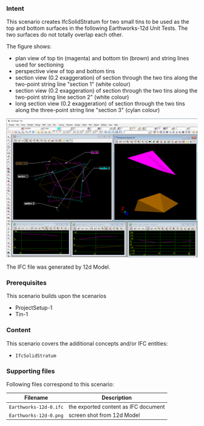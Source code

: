 
### Intent

This scenario creates IfcSolidStratum for two small tins to be used as the top and bottom surfaces in the following Earthworks-12d Unit Tests.
The two surfaces do not totally overlap each other.

The figure shows:

- plan view of top tin (magenta) and bottom tin (brown) and string lines used for sectioning
- perspective view of top and bottom tins
- section view (0.2 exaggeration) of section through the two tins along the two-point string line "section 1" (white colour)
- section view (0.2 exaggeration) of section through the two tins along the two-point string line section 2" (white colour) 
- long section view (0.2 exaggeration) of section through the two tins along the three-point string line "section 3" (cylan colour) 


![earthworks12d0](../Earthworks-12d-0/Earthworks-12d-0.png  "Top and Bottom IfcSolidStratum for Earthworks-12d Examples") 


The IFC file was generated by 12d Model. 

### Prerequisites

This scenario builds upon the scenarios

- ProjectSetup-1
- Tin-1

### Content

This scenario covers the additional concepts and/or IFC entities:

- `IfcSolidStratum`

### Supporting files

Following files correspond to this scenario:

| Filename                  | Description                              |
|---------------------------|------------------------------------------|
| `Earthworks-12d-0.ifc`    | the exported content as IFC document     |
| `Earthworks-12d-0.png`    | screen shot from 12d Model               |

